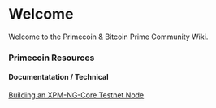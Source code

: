 <!-- TITLE: Home -->
<!-- SUBTITLE: Welcome to the Primecoin & Bitcoin Prime Community Wiki.   -->

# Welcome
Welcome to the Primecoin & Bitcoin Prime Community Wiki. 


### Primecoin Resources


#### Documentatation / Technical 


[Building an XPM-NG-Core Testnet Node](documentation/building-primecoin-ng-core)

